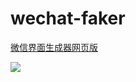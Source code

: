 # wechat-faker
[微信界面生成器网页版](http://airingursb.github.io/ez)

![](http://7xkcl8.com1.z0.glb.clouddn.com/ursb20160410.png-jieping.png)
